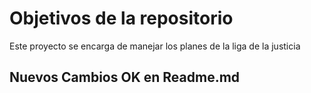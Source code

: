 # Objetivos de la repositorio

Este proyecto se encarga de manejar los planes de la liga de la justicia


## Nuevos Cambios OK en Readme.md